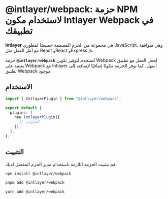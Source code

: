 # @intlayer/webpack: حزمة NPM لاستخدام مكون Intlayer Webpack في تطبيقك

**Intlayer** هي مجموعة من الحزم المصممة خصيصًا لمطوري JavaScript. وهي متوافقة مع أطر العمل مثل React وReact وExpress.js.

حزمة **`@intlayer/webpack`** تُستخدم لتوفير تكوين Webpack لجعل العمل مع تطبيق يعتمد على Webpack مع Intlayer أسهل. كما توفر الحزمة مكونًا إضافيًا لإضافته إلى تطبيق Webpack موجود.

## الاستخدام

```ts
import { IntlayerPlugin } from "@intlayer/webpack";

export default {
  plugins: [
    new IntlayerPlugin({
      // الخيارات
    }),
  ],
};
```

## التثبيت

قم بتثبيت الحزمة اللازمة باستخدام مدير الحزم المفضل لديك:

```bash packageManager="npm"
npm install @intlayer/webpack
```

```bash packageManager="pnpm"
pnpm add @intlayer/webpack
```

```bash packageManager="yarn"
yarn add @intlayer/webpack
```
